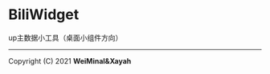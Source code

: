 # BiliWidget

up主数据小工具（桌面小组件方向）

-----------------------------------------

Copyright (C) 2021 **WeiMinal&Xayah**
